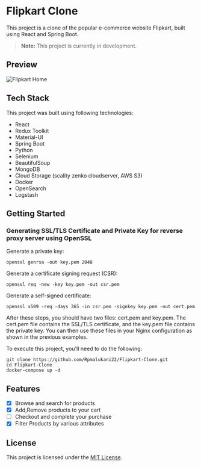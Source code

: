 # Flipkart Clone

This project is a clone of the popular e-commerce website Flipkart, built using React and Spring Boot.

> **Note:** This project is currently in development.

## Preview

![Flipkart Home](preview/Flipkart%20Clone-1.gif)


## Tech Stack

This project was built using following technologies:

- React
- Redux Toolkit
- Material-UI
- Spring Boot
- Python
- Selenium
- BeautifulSoup
- MongoDB
- Cloud Storage (scality zenko cloudserver, AWS S3)
- Docker
- OpenSearch
- Logstash

## Getting Started

### Generating SSL/TLS Certificate and Private Key for reverse proxy server using OpenSSL

Generate a private key:
```
openssl genrsa -out key.pem 2048
```

Generate a certificate signing request (CSR):
```
openssl req -new -key key.pem -out csr.pem
```

Generate a self-signed certificate:
```
openssl x509 -req -days 365 -in csr.pem -signkey key.pem -out cert.pem
```

After these steps, you should have two files: cert.pem and key.pem. The cert.pem file contains the SSL/TLS certificate, and the key.pem file contains the private key. You can then use these files in your Nginx configuration as shown in the previous examples.


To execute this project, you'll need to do the following:

```
git clone https://github.com/Rpmalukani22/Flipkart-Clone.git
cd Flipkart-Clone
docker-compose up -d
```

## Features

- [x] Browse and search for products
- [x] Add,Remove products to your cart
- [ ] Checkout and complete your purchase
- [x] Filter Products by various attributes

## License

This project is licensed under the [MIT License](https://opensource.org/licenses/MIT).
